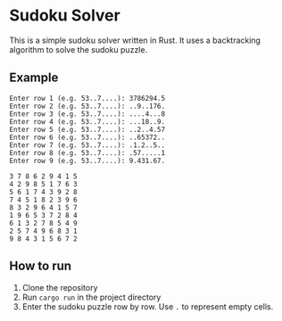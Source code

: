 # Sudoku Solver

This is a simple sudoku solver written in Rust. It uses a backtracking algorithm to solve the sudoku puzzle.

## Example

```
Enter row 1 (e.g. 53..7....): 3786294.5
Enter row 2 (e.g. 53..7....): ..9..176.
Enter row 3 (e.g. 53..7....): ....4...8
Enter row 4 (e.g. 53..7....): ...18..9.
Enter row 5 (e.g. 53..7....): ..2..4.57
Enter row 6 (e.g. 53..7....): ..65372..
Enter row 7 (e.g. 53..7....): .1.2..5..
Enter row 8 (e.g. 53..7....): .57.....1
Enter row 9 (e.g. 53..7....): 9.431.67.

3 7 8 6 2 9 4 1 5 
4 2 9 8 5 1 7 6 3 
5 6 1 7 4 3 9 2 8 
7 4 5 1 8 2 3 9 6 
8 3 2 9 6 4 1 5 7 
1 9 6 5 3 7 2 8 4 
6 1 3 2 7 8 5 4 9 
2 5 7 4 9 6 8 3 1 
9 8 4 3 1 5 6 7 2 
```

## How to run

1. Clone the repository
2. Run `cargo run` in the project directory
3. Enter the sudoku puzzle row by row. Use `.` to represent empty cells.
